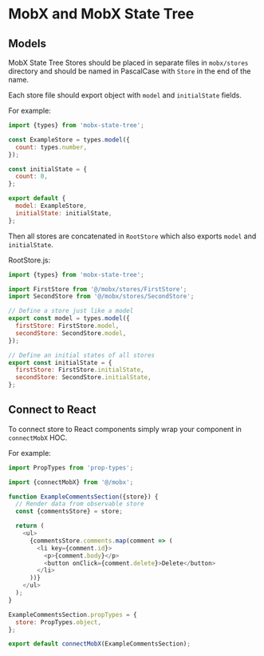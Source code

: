 # MobX and MobX State Tree

## Models
MobX State Tree Stores should be placed in separate files in `mobx/stores` directory and should be named in PascalCase with `Store` in the end of the name.

Each store file should export object with `model` and `initialState` fields.

For example: 
```javascript
import {types} from 'mobx-state-tree';

const ExampleStore = types.model({
  count: types.number,
});

const initialState = {
  count: 0,
};

export default {
  model: ExampleStore,
  initialState: initialState,
};
```

Then all stores are concatenated in `RootStore` which also exports `model` and `initialState`.

RootStore.js:
```javascript
import {types} from 'mobx-state-tree';

import FirstStore from '@/mobx/stores/FirstStore';
import SecondStore from '@/mobx/stores/SecondStore';

// Define a store just like a model
export const model = types.model({
  firstStore: FirstStore.model,
  secondStore: SecondStore.model,
});

// Define an initial states of all stores
export const initialState = {
  firstStore: FirstStore.initialState,
  secondStore: SecondStore.initialState,
};
```

## Connect to React

To connect store to React components simply wrap your component in `connectMobX` HOC.

For example:
```javascript
import PropTypes from 'prop-types';

import {connectMobX} from '@/mobx';

function ExampleCommentsSection({store}) {
  // Render data from observable store
  const {commentsStore} = store;

  return (
    <ul>
      {commentsStore.comments.map(comment => (
        <li key={comment.id}>
          <p>{comment.body}</p>
          <button onClick={comment.delete}>Delete</button>
        </li>
      ))}
    </ul>
  );
}

ExampleCommentsSection.propTypes = {
  store: PropTypes.object,
};

export default connectMobX(ExampleCommentsSection);
```
